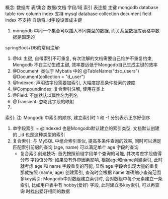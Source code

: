 概念:     数据库       表/集合       数据/文档    字段/域    索引     表连接    主键
mongodb   database    table         row         column    index   支持
mysql     database    collection    document    field     index   不支持    自动将_id字段设置成主键

1. mongodb 中同一个集合可以插入不同类型的数据, 而关系型数据库表格中数据是固定的


springBoot+DB的常用注解:
1. @Id: 主键, 自带索引不可重复, 有次注解的文档需要自己维护不重复约束, Mongodb 不在主动生成主键, 效率要远低于Mongodb自己生成主键的效率
2. @Document: 类似于 Mybatis 中的 @TableName("dsc_users") @Document(collection = "d_user")
3. @Indexed: 声明该字段需要加索引, 大幅度提高条件检索的速度
4. @CompoundIndex: 复合索引注解, 使用在类上
5. @Field: 不加默认以属性名为列名
6. @Transient: 忽略此字段的映射
7. 


索引:
注: Mongodb 中索引的顺序, 建立索引时 1 和 -1 分别表示正序好倒序
1. 单字段索引 = @Indexed 也是Mongodb默认建立的索引类型, 文档默认创建的 _id 也是这种类型的索引
2. 复合索引: 与 MySQL 中组合索引类似, 提高多条件查询的效率, 同时可以满足匹配索引前缀的查询 (age, name) 可以满足单个 age 字段的查询
    - 复合索引创建技巧: 首先按照前缀字段单个查询的可能, 其次考虑字段值得分布
      字段值分布: 如果没有外界因素影响, 根据age和name创建索引, 此时就考虑 age 和 name 字段重复的可能, 显然 age 字段会出现大量的重复
      那就按照 (name, age) 创建索引, 查询时会根据 name 准确缩小查询范围
   多key索引: Mongodb中对数组建立索引时, 会对数组中每个元素建立一条索引, 比如用户表中有 hobby(爱好) 字段, 此时建立多key索引, 可以再查询
             时找出爱好相同的数据